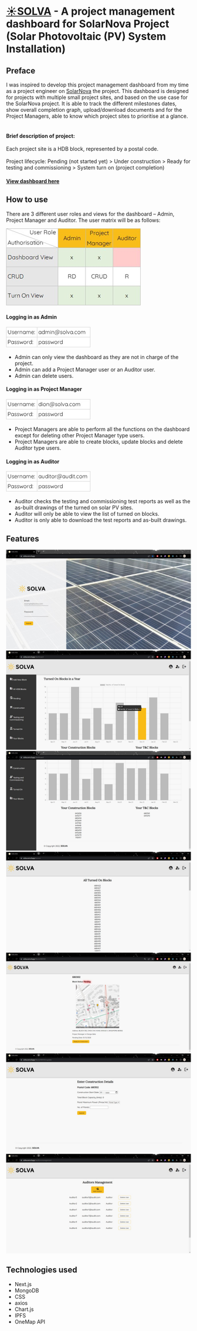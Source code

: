 # [☀︎SOLVA](https://solva.vercel.app/) - A project management dashboard for SolarNova Project (Solar Photovoltaic (PV) System Installation)
## Preface
I was inspired to develop this project management dashboard from my time as a project engineer on [SolarNova](https://www.hdb.gov.sg/about-us/our-role/smart-and-sustainable-living/solarnova-page) the project. This dashboard is designed for projects with multiple small project sites, and based on the use case for the SolarNova project. It is able to track the different milestones dates, show overall completion graph, upload/download documents and for the Project Managers, able to know which project sites to prioritise at a glance.
</br></br>
#### Brief description of project:
Each project site is a HDB block, represented by a postal code.
</br></br>
Project lifecycle: 
Pending (not started yet) > Under construction > Ready for testing and commissioning > System turn on (project completion)

#### [View dashboard here](https://solva.vercel.app/)

## How to use
There are 3 different user roles and views for the dashboard – Admin, Project Manager and Auditor. The user matrix will be as follows: <br/>

![Alt Text](https://github.com/shinyi-a/readmeStorage/blob/main/solva/allusermatrix.jpg)

#### Logging in as Admin
![Alt Text](https://github.com/shinyi-a/readmeStorage/blob/main/solva/admin.jpg)
- Admin can only view the dashboard as they are not in charge of the project.
- Admin can add a Project Manager user or an Auditor user.
- Admin can delete users.

#### Logging in as Project Manager
![Alt Text](https://github.com/shinyi-a/readmeStorage/blob/main/solva/projectmanager.jpg)
- Project Managers are able to perform all the functions on the dashboard except for deleting other Project Manager type users.
- Project Managers are able to create blocks, update blocks and delete Auditor type users.

#### Logging in as Auditor
![Alt Text](https://github.com/shinyi-a/readmeStorage/blob/main/solva/auditor.jpg)
- Auditor checks the testing and commissioning test reports as well as the as-built drawings of the turned on solar PV sites.
- Auditor will only be able to view the list of turned on blocks.
- Auditor is only able to download the test reports and as-built drawings.

## Features
![Alt Text](https://github.com/shinyi-a/readmeStorage/blob/main/solva/login.jpg)
![Alt Text](https://github.com/shinyi-a/readmeStorage/blob/main/solva/graph.jpg)
![Alt Text](https://github.com/shinyi-a/readmeStorage/blob/main/solva/blocks.jpg)
![Alt Text](https://github.com/shinyi-a/readmeStorage/blob/main/solva/turnon.jpg)
![Alt Text](https://github.com/shinyi-a/readmeStorage/blob/main/solva/cardview.jpg)
![Alt Text](https://github.com/shinyi-a/readmeStorage/blob/main/solva/update.jpg)
![Alt Text](https://github.com/shinyi-a/readmeStorage/blob/main/solva/usermanagement.jpg)

## Technologies used

- Next.js
- MongoDB
- CSS
- axios
- Chart.js
- IPFS
- OneMap API
